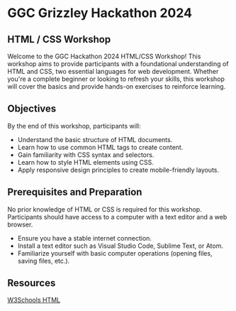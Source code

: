 # GGC Grizzley Hackathon 2024

## HTML / CSS Workshop

Welcome to the GGC Hackathon 2024 HTML/CSS Workshop! This workshop aims to provide participants with a foundational understanding of HTML and CSS, two essential languages for web development. Whether you're a complete beginner or looking to refresh your skills, this workshop will cover the basics and provide hands-on exercises to reinforce learning.

## Objectives
By the end of this workshop, participants will:
- Understand the basic structure of HTML documents.
- Learn how to use common HTML tags to create content.
- Gain familiarity with CSS syntax and selectors.
- Learn how to style HTML elements using CSS.
- Apply responsive design principles to create mobile-friendly layouts.

## Prerequisites and Preparation
No prior knowledge of HTML or CSS is required for this workshop. Participants should have access to a computer with a text editor and a web browser.
- Ensure you have a stable internet connection.
- Install a text editor such as Visual Studio Code, Sublime Text, or Atom.
- Familiarize yourself with basic computer operations (opening files, saving files, etc.).

## Resources
[W3Schools HTML](https://www.w3schools.com/html/default.asp)
